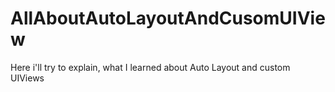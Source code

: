 # AllAboutAutoLayoutAndCusomUIView
Here i'll try to explain, what I learned about Auto Layout and custom UIViews
